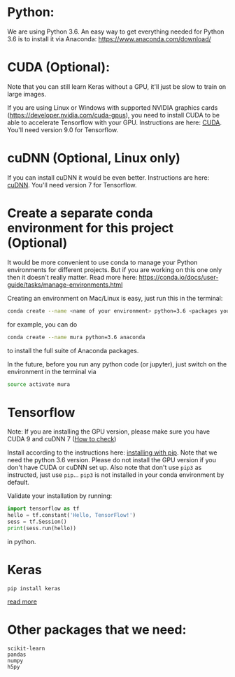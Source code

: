 # Python:
We are using Python 3.6. An easy way to get everything needed for Python 3.6 is to install it via Anaconda: https://www.anaconda.com/download/

# CUDA (Optional):
Note that you can still learn Keras without a GPU, it'll just be slow to train on large images.

If you are using Linux or Windows with supported NVIDIA graphics cards (https://developer.nvidia.com/cuda-gpus), you need to install CUDA to be able to accelerate Tensorflow with your GPU. Instructions are here: [CUDA](https://developer.nvidia.com/cuda-downloads). You'll need version 9.0 for Tensorflow.

# cuDNN (Optional, Linux only)
If you can install cuDNN it would be even better. Instructions are here: [cuDNN](https://docs.nvidia.com/deeplearning/sdk/cudnn-install/index.html). You'll need version 7 for Tensorflow.

# Create a separate conda environment for this project (Optional)
It would be more convenient to use conda to manage your Python environments for different projects. But if you are working on this one only then it doesn't really matter. Read more here: https://conda.io/docs/user-guide/tasks/manage-environments.html

Creating an environment on Mac/Linux is easy, just run this in the terminal:
```bash
conda create --name <name of your environment> python=3.6 <packages you want>
```

for example, you can do 
```bash
conda create --name mura python=3.6 anaconda
```
to install the full suite of Anaconda packages.

In the future, before you run any python code (or jupyter), just switch on the environment in the terminal via
```bash
source activate mura
```

# Tensorflow 
Note: If you are installing the GPU version, please make sure you have CUDA 9 and cuDNN 7 ([How to check](https://medium.com/@changrongko/nv-how-to-check-cuda-and-cudnn-version-e05aa21daf6c))

Install according to the instructions here: [installing with pip](https://www.tensorflow.org/install/install_linux#InstallingNativePip). Note that we need the python 3.6 version. Please do not install the GPU version if you don't have CUDA or cuDNN set up. Also note that don't use `pip3` as instructed, just use `pip`... `pip3` is not installed in your conda environment by default.

Validate your installation by running:
```python
import tensorflow as tf
hello = tf.constant('Hello, TensorFlow!')
sess = tf.Session()
print(sess.run(hello))
```
in python.

# Keras

```
pip install keras
```
[read more](https://keras.io/#installation)

# Other packages that we need:
```
scikit-learn
pandas
numpy
h5py
```
